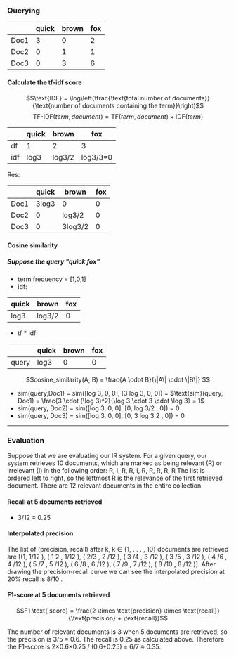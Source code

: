 ### Querying

| |quick | brown | fox|
|---|---|---|---|
|Doc1| 3 |0 |2|
|Doc2| 0 |1 |1 |
|Doc3| 0| 3| 6|

#### Calculate the tf-idf score

$$\text{IDF} = \log\left(\frac{\text{total number of documents}}{\text{number of documents containing the term}}\right)$$
$$\text{TF-IDF}(term, document) = \text{TF}(term, document) \times \text{IDF}(term)
$$

| |quick | brown | fox|
|---|---|---|---|
|df| 1 |2 |3|
|idf| log3 |log3/2 |log3/3=0|

Res:

| |quick | brown | fox|
|---|---|---|---|
|Doc1| 3log3 |0 |0|
|Doc2| 0 |log3/2 |0 |
|Doc3| 0| 3log3/2| 0|


#### Cosine similarity 
##### Suppose the query "quick fox"

- term frequency = [1,0,1]
- idf:

|quick | brown | fox|
|---|---|---|
| log3 |log3/2 |0|

- tf * idf:

| |quick | brown | fox|
|---|---|---|---|
|query| log3 |0 |0|


$$cosine_similarity(A, B) = \frac{A \cdot B}{\|A\| \cdot \|B\|}
$$


- sim(query,Doc1) = sim([log 3, 0, 0], [3 log 3, 0, 0]) = $\text{sim}(query, Doc1) = \frac{3 \cdot (\log 3)^2}{\log 3 \cdot 3 \cdot \log 3} = 1$
- sim(query, Doc2) = sim([log 3, 0, 0], [0, log 3/2 , 0]) = 0
- sim(query, Doc3) = sim([log 3, 0, 0], [0, 3 log 3 2 , 0]) = 0

---
### Evaluation
Suppose that we are evaluating our IR system. For a given query, our system retrieves 10 documents, which are marked as being relevant (R) or irrelevant (I) in the following order: R, I, R, R, I, R, R, R, R, R The list is ordered left to right, so the leftmost R is the relevance of the first retrieved document. There are 12 relevant documents in the entire collection.
#### Recall at 5 documents retrieved 
- 3/12 = 0.25

#### Interpolated precision
The list of (precision, recall) after k, k ∈ {1, . . . , 10} documents are retrieved are [(1, 1/12 ), ( 1 2 , 1/12 ), ( 2/3 , 2 /12 ), ( 3 /4 , 3 /12 ), ( 3 /5 , 3 /12 ), ( 4 /6 , 4 /12 ), ( 5 /7 , 5 /12 ), ( 6 /8 , 6 /12 ), ( 7 /9 , 7 /12 ), ( 8 /10 , 8 /12 )].
After drawing the precision-recall curve we can see the interpolated precision at 20% recall is 8/10 .
#### F1-score at 5 documents retrieved

$$F1 \text{ score} = \frac{2 \times \text{precision} \times \text{recall}}{\text{precision} + \text{recall}}$$

The number of relevant documents is 3 when 5 documents are retrieved, so the precision is 3/5 = 0.6. The recall is 0.25 as calculated above. Therefore the F1-score is 2×0.6×0.25 / (0.6+0.25) = 6/7 ≈ 0.35.

